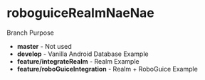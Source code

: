 # roboguiceRealmNaeNae

Branch Purpose
* **master** - Not used
* **develop** - Vanilla Android Database Example
* **feature/integrateRealm** - Realm Example
* **feature/roboGuiceIntegration** - Realm + RoboGuice Example
